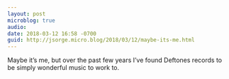 ```yaml
---
layout: post
microblog: true
audio: 
date: 2018-03-12 16:58 -0700
guid: http://jsorge.micro.blog/2018/03/12/maybe-its-me.html
---
```

Maybe it’s me, but over the past few years I’ve found Deftones records to be simply wonderful music to work to.
